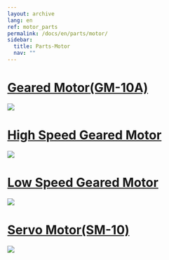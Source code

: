 ```yaml
---
layout: archive
lang: en
ref: motor_parts
permalink: /docs/en/parts/motor/
sidebar:
  title: Parts-Motor
  nav: ""
---
```


# [Geared Motor(GM-10A)](#geared-motorgm-10a)

[![](/assets/images/parts/motor/gm-10_product.jpg)](/docs/en/parts/motor/gm-10a/)

# [High Speed Geared Motor](#high-speed-geared-motor)

[![](/assets/images/parts/motor/h_speed_geared_motor_product.png)](/docs/en/parts/motor/h_speed_geared_motor/)

# [Low Speed Geared Motor](#low-speed-geared-motor)

[![](/assets/images/parts/motor/l_speed_geared_motor_product.jpg)](/docs/en/parts/motor/l_speed_geared_motor/)

# [Servo Motor(SM-10)](#servo-motorsm-10)

[![](/assets/images/parts/motor/servo_motor_product.jpg)](/docs/en/parts/motor/servo_motor/)

